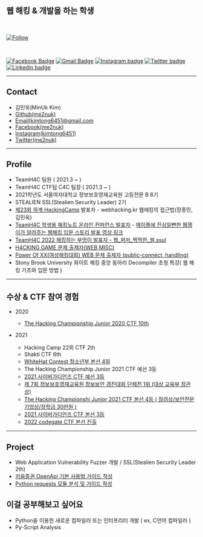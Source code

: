 ## 웹 해킹 & 개발을 하는 학생

<br>

<!-- [![Hits](https://hits.seeyoufarm.com/api/count/incr/badge.svg?url=https%3A%2F%2Fgithub.com%2Fkimminwyk&count_bg=%2379C83D&title_bg=%23555555&icon=&icon_color=%23E7E7E7&title=hits&edge_flat=false)](https://github.com/kimminwyk) -->

[![Follow](https://shields.io/github/followers/me2nuk?label=Follow)](https://github.com/me2nuk)


<br>

  [![Facebook Badge](https://img.shields.io/badge/Facebook-1877F2?style=for-the-badge&logo=facebook&logoColor=white)](https://www.facebook.com/me2nuk)
  [![Gmail Badge](https://img.shields.io/badge/Gmail-D14836?style=for-the-badge&logo=gmail&logoColor=white)](mailto:kimtong6451@gmail.com)
  [![Instagram badge](https://img.shields.io/badge/Instagram-E4405F?style=for-the-badge&logo=instagram&logoColor=white)](https://instagram.com/kimtong6451)
  [![Twitter badge](https://img.shields.io/badge/Twitter-1DA1F2?style=for-the-badge&logo=twitter&logoColor=white)](https://twitter.com/me2nuk)
  [![Linkedin badge](https://img.shields.io/badge/LinkedIn-0077B5?style=for-the-badge&logo=linkedin&logoColor=white)](https://www.linkedin.com/in/min-uk-kim-b570a91ba/)

  
  

<hr>

## Contact

  * 김민욱(MinUk Kim)
  * [Github(me2nuk)](https://github.com/me2nuk)
  * [Email(kimtong6451@gmail.com](mailto:kimtong6451@gmail.com)
  * [Facebook(me2nuk)](https://www.facebook.com/me2nuk)
  * [Instagram(kimtong6451)](https://instagram.com/kimtong6451)
  * [Twitter(me2nuk)](https://twitter.com/me2nuk)

* * *

## Profile

  * TeamH4C 팀원 ( 2021.3 ~ )
  * TeamH4C CTF팀 C4C 팀장 ( 2021.3 ~ )
  * 2021학년도 서울여자대학교 정보보호영재교육원 고등전문 B 8기
  * STEALIEN SSL(Stealien Security Leader) 2기
  * [제23회 하계 HackingCamp](http://hackingcamp.org/) 발표자 - webhacking.kr 웹에킹의 접근법(장종민, 김민욱)
  * [TeamH4C 학생용 해킹노트 온라인 컨퍼런스 발표자](https://www.facebook.com/teamh4c/photos/a.180951688666243/4371028729658497/) - [메이플에 진심일뻔한 웹쟁이가 알려주는 웹해킹 입문 스토리 발표 영상 링크](https://youtu.be/FXrE4cI_oW8)
  * [TeamH4C 2022 해킹하는 부엉이 발표자 - 웹_퍼저_찍먹한_썰.ssul](https://www.youtube.com/watch?v=RgidYMxFfkw)
  * [H4CKING GAME 문제 출제자(WEB,MISC)](https://h4ckingga.me/challenges)
  * [Power Of XX(여성해킹대회) WEB 문제 출제자 (public-connect, handling)]()
  * Stony Brook University 화이트 해킹 중앙 동아리 Decompiler 초청 특강( 웹 해킹 기초와 입문 방법 )

* * *

## 수상 & CTF 참여 경험

  + 2020

    + [The Hacking Championship Junior 2020 CTF 10th](http://www.kukinews.com/newsView/kuk202011260227)

  + 2021

    + Hacking Camp 22회 CTF 2th
    + Shakti CTF 6th
    + [WhiteHat Contest 청소년부 본선 4위](https://www.facebook.com/whitehatcontest/photos/pcb.1747420522110088/1747419815443492)
    + The Hacking Championship Junior 2021 CTF 예선 3등
    + [2021 사이버가디언즈 CTF 예선 3등](https://www.facebook.com/dreamhack.io/photos/a.124467269979127/125957156496805/)
    + [제 7회 정보보호영재교육원 정보보안 경진대회 단체전 1위 (대상 교육부 장관상)](https://www.facebook.com/teamh4c/photos/a.180951688666243/4475199182574784/)
    + [The Hacking Championshi Junior 2021 CTF 본선 4등 ( 장려상/보안전문기업상/장학금 30만원 )](https://www.facebook.com/photo?fbid=1432603427133909&set=pcb.1432603830467202)
    + [2021 사이버가디언즈 CTF 본선 3등](https://www.facebook.com/dreamhack.io/photos/a.124467269979127/127564286336092)
    + [2022 codegate CTF 본선 진출](http://codegate.org/data/attach/202203/20220301124605.jpg)

* * *

## Project

  + Web Application Vulnerability Fuzzer 개발 / SSL(Stealien Security Leader 2th)
  + [키움증권 OpenApi 기본 사용법 가이드 작성](https://github.com/me2nuk/stockOpenAPI)
  + [Python requests 모듈 분석 및 가이드 작성](https://me2nuk.com/Python-requests-module-example/)

## 이걸 공부해보고 싶어요

+ Python을 이용한 새로운 컴파일러 또는 인터프리터 개발 ( ex, C언어 컴파일러 )
+ Py-Script Analysis
